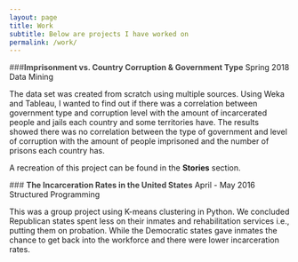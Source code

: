 ```yaml
---
layout: page
title: Work
subtitle: Below are projects I have worked on
permalink: /work/
---
```


<span style = "color: #404040">###**Imprisonment vs. Country Corruption & Government Type**</span>
Spring 2018
Data Mining 

The data set was created from scratch using multiple sources. Using Weka and Tableau, I wanted to find out if there was a correlation between government type and corruption level with the amount of incarcerated people and jails each country and some territories have. The results showed there was no correlation between the type of government and level of corruption with the amount of people imprisoned and the number of prisons each country has.  
  
A recreation of this project can be found in the **Stories** section.  

<span style = "color: #404040"> ### **The Incarceration Rates in the United States** </span>
April - May 2016 
Structured Programming 

This was a group project using K-means clustering in Python. We concluded Republican states spent less on their inmates and rehabilitation services i.e., putting them on probation. While the Democratic states gave inmates the chance to get back into the workforce and there were lower incarceration rates.
  
 
